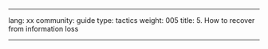 

---

lang: xx
community: guide
type: tactics
weight: 005
title: 5. How to recover from information loss

---

<stub>

